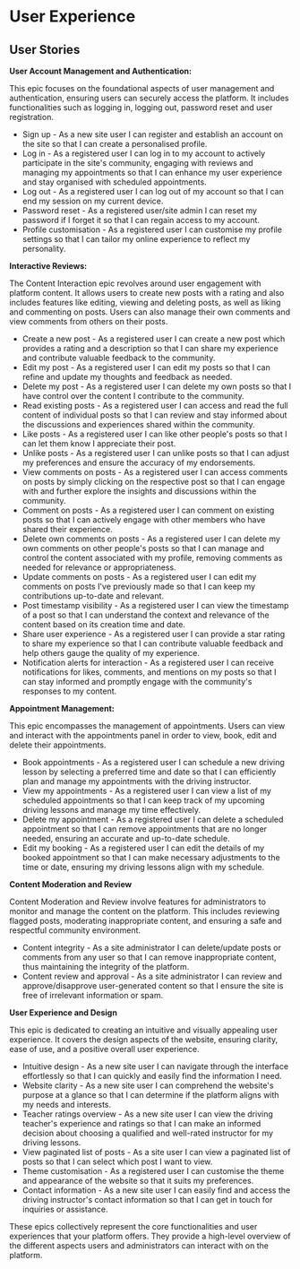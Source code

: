 # User Experience

## User Stories

**User Account Management and Authentication:**

This epic focuses on the foundational aspects of user management and authentication, ensuring users can securely access the platform. It includes functionalities such as logging in, logging out, password reset and user registration.

* Sign up - As a new site user I can register and establish an account on the site so that I can create a personalised profile.
* Log in - As a registered user I can log in to my account to actively participate in the site's community, engaging with reviews and managing my appointments so that I can enhance my user experience and stay organised with scheduled appointments.
* Log out - As a registered user I can log out of my account so that I can end my session on my current device.
* Password reset - As a registered user/site admin I can reset my password if I forget it so that I can regain access to my account.
* Profile customisation - As a registered user I can customise my profile settings so that I can tailor my online experience to reflect my personality.

**Interactive Reviews:**

The Content Interaction epic revolves around user engagement with platform content. It allows users to create new posts with a rating and also includes features like editing, viewing and deleting posts, as well as liking and commenting on posts. Users can also manage their own comments and view comments from others on their posts.

* Create a new post - As a registered user I can create a new post which provides a rating and a description so that I can share my experience and contribute valuable feedback to the community.
* Edit my post - As a registered user I can edit my posts so that I can refine and update my thoughts and feedback as needed.
* Delete my post - As a registered user I can delete my own posts so that I have control over the content I contribute to the community.
* Read existing posts - As a registered user I can access and read the full content of individual posts so that I can review and stay informed about the discussions and experiences shared within the community.
* Like posts - As a registered user I can like other people's posts so that I can let them know I appreciate their post.
* Unlike posts - As a registered user I can unlike posts so that I can adjust my preferences and ensure the accuracy of my endorsements.
* View comments on posts - As a registered user I can access comments on posts by simply clicking on the respective post so that I can engage with and further explore the insights and discussions within the community.
* Comment on posts - As a registered user I can comment on existing posts so that I can actively engage with other members who have shared their experience.
* Delete own comments on posts - As a registered user I can delete my own comments on other people's posts so that I can manage and control the content associated with my profile, removing comments as needed for relevance or appropriateness.
* Update comments on posts - As a registered user I can edit my comments on posts I've previously made so that I can keep my contributions up-to-date and relevant.
* Post timestamp visibility - As a registered user I can view the timestamp of a post so that I can understand the context and relevance of the content based on its creation time and date.
* Share user experience - As a registered user I can provide a star rating to share my experience so that I can contribute valuable feedback and help others gauge the quality of my experience.
* Notification alerts for interaction - As a registered user I can receive notifications for likes, comments, and mentions on my posts so that I can stay informed and promptly engage with the community's responses to my content.

**Appointment Management:**

This epic encompasses the management of appointments. Users can view and interact with the appointments panel in order to view, book, edit and delete their appointments.

* Book appointments - As a registered user I can schedule a new driving lesson by selecting a preferred time and date so that I can efficiently plan and manage my appointments with the driving instructor.
* View my appointments - As a registered user I can view a list of my scheduled appointments so that I can keep track of my upcoming driving lessons and manage my time effectively.
* Delete my appointment - As a registered user I can delete a scheduled appointment so that I can remove appointments that are no longer needed, ensuring an accurate and up-to-date schedule.
* Edit my booking - As a registered user I can edit the details of my booked appointment so that I can make necessary adjustments to the time or date, ensuring my driving lessons align with my schedule.

**Content Moderation and Review**

Content Moderation and Review involve features for administrators to monitor and manage the content on the platform. This includes reviewing flagged posts, moderating inappropriate content, and ensuring a safe and respectful community environment.

* Content integrity - As a site administrator I can delete/update posts or comments from any user so that I can remove inappropriate content, thus maintaining the integrity of the platform.
* Content review and approval - As a site administrator I can review and approve/disapprove user-generated content so that I ensure the site is free of irrelevant information or spam.

**User Experience and Design**

This epic is dedicated to creating an intuitive and visually appealing user experience. It covers the design aspects of the website, ensuring clarity, ease of use, and a positive overall user experience.

* Intuitive design - As a new site user I can navigate through the interface effortlessly so that I can quickly and easily find the information I need.
* Website clarity - As a new site user I can comprehend the website's purpose at a glance so that I can determine if the platform aligns with my needs and interests.
* Teacher ratings overview - As a new site user I can view the driving teacher's experience and ratings so that I can make an informed decision about choosing a qualified and well-rated instructor for my driving lessons.
* View paginated list of posts - As a site user I can view a paginated list of posts so that I can select which post I want to view.
* Theme customisation - As a registered user I can customise the theme and appearance of the website so that it suits my preferences.
* Contact information - As a new site user I can easily find and access the driving instructor's contact information so that I can get in touch for inquiries or assistance.

These epics collectively represent the core functionalities and user experiences that your platform offers. They provide a high-level overview of the different aspects users and administrators can interact with on the platform.
